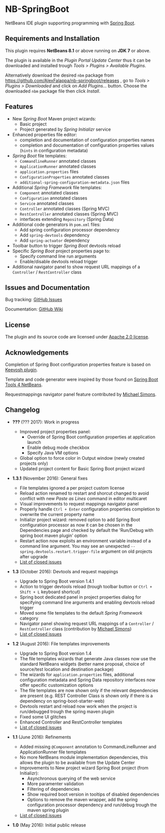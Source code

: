 # NB-SpringBoot

NetBeans IDE plugin supporting programming with [Spring Boot](http://projects.spring.io/spring-boot).


## Requirements and Installation

This plugin requires **NetBeans 8.1** or above running on **JDK 7** or above.

The plugin is available in the *Plugin Portal Update Center* thus it can be downloaded and installed trough *Tools > Plugins > Available Plugins*.

Alternatively download the desired `nbm` package from https://github.com/AlexFalappa/nb-springboot/releases , go to *Tools > Plugins > Downloaded* and click on *Add Plugins...* button. Choose the downloaded `nbm` package file then click *Install*.

## Features

* New _Spring Boot_ Maven project wizards:
    * Basic project
    * Project generated by _Spring Initializr_ service
* Enhanced properties file editor:
    * completion and documentation of configuration properties names
    * completion and documentation of configuration properties values (`hints` in configuration metadata)
* _Spring Boot_ file templates:
    * `CommandlineRunner` annotated classes
    * `ApplicationRunner` annotated classes
    * `application.properties` files
    * `ConfigurationProperties` annotated classes
    * `additional-spring-configuration-metadata.json` files
* Additional _Spring Framework_ file templates:
    * `Component` annotated classes
    * `Configuration` annotated classes
    * `Service` annotated classes
    * `Controller` annotated classes (Spring MVC)
    * `RestController` annotated classes (Spring MVC)
    * interfaces extending `Repository` (Spring Data)
* Additional code generators in `pom.xml` files:
    * Add spring configuration processor dependency
    * Add `spring-devtools` dependency
    * Add `spring-actuator` dependency
* Toolbar button to trigger _Spring Boot_ devtools reload
* Specific _Spring Boot_ project properties page to:
    * Specify command line run arguments
    * Enable/disable devtools reload trigger
* Additional navigator panel to show request URL mappings of a `Controller` / `RestController` class

## Issues and Documentation

Bug tracking: [GitHub Issues](https://github.com/AlexFalappa/nb-springboot/issues)

Documentation: [GitHub Wiki](https://github.com/AlexFalappa/nb-springboot/wiki)


## License

The plugin and its source code are licensed under [Apache 2.0 license](http://www.apache.org/licenses/LICENSE-2.0).


## Acknowledgements

Completion of Spring Boot configuration properties feature is based on [Keevosh plugin](https://github.com/keevosh/nb-springboot-configuration-support).

Template and code generator were inspired by those found on [Spring Boot Tools 4 NetBeans](https://github.com/GeertjanWielenga/SpringBootTools4NetBeans).

Requestmappings navigator panel feature contributed by [Michael Simons](https://github.com/michael-simons).

## Changelog

* __???__ (??? 2017): Work in progress
    * Improved project properties panel:
        * Override of Spring Boot configuration properties at application launch
        * Enable debug mode checkbox
        * Specify Java VM options
    * Global option to force color in Output window (newly created projects only)
    * Updated project content for Basic Spring Boot project wizard

* __1.3.1__ (November 2016): General fixes
    * File templates ignored a per project custom license
    * Reload action renamed to restart and shorcut changed to avoid conflict with new *Paste as Lines* command in editor multicaret
    * Visual improvements to request mappings navigator panel
    * Properly handle `Ctrl + Enter` configuration properties completion to overwrite the current property name
    * Initializr project wizard: removed option to add Spring Boot configuration processor as now it can be chosen in the Dependencies page and checked by default the 'Run/Debug with spring boot maven plugin' option
    * Restart action now exploits an environment variable instead of a command line argument. You may see an unexpected `--spring.devtools.restart.trigger-file` argument on old projects after upgrade
    * [List of closed issues](https://github.com/AlexFalappa/nb-springboot/milestone/7?closed=1)

* __1.3__ (October 2016): Devtools and request mappings
    * Upgrade to Spring Boot version 1.4.1
    * Action to trigger devtools reload (trough toolbar button or `Ctrl + Shift + L` keyboard shortcut)
    * Spring boot dedicated panel in project properties dialog for specifying command line arguments and enabling devtools reload trigger
    * Moved some file templates to the default *Spring Framework* category
    * Navigator panel showing request URL mappings of a `Controller` / `RestController` class (contribution by [Michael Simons](http://michael-simons.eu))
    * [List of closed issues](https://github.com/AlexFalappa/nb-springboot/milestone/5?closed=1)

* __1.2__ (August 2016): File templates improvements
    * Upgrade to Spring Boot version 1.4
    * The file templates wizards that generate Java classes now use the standard NetBeans widgets (better name proposal, choice of source/test location and destination package)
    * The wizards for `application.properties` files, additional configuration metadata and Spring Data repository interfaces now offer specific customization options
    * The file templates are now shown only if the relevant dependencies are present (e.g. REST Controller Class is shown only if there is a dependency on spring-boot-starter-web)
    * Devtools restart and reload now work when the project is run/debugged trough the spring maven plugin
    * Fixed some UI glitches
    * Enhanced Controller and RestController templates
    * [List of closed issues](https://github.com/AlexFalappa/nb-springboot/milestone/4?closed=1)

* __1.1__ (June 2016): Refinements
    * Added missing `@Component` annotation to CommandLineRunner and ApplicationRunner file templates
    * No more NetBeans module implementation dependencies, this allows the plugin to be available from the Update Center
    * Improvements to New project wizard Spring Boot project (from Initializr):
        * Asynchronous querying of the web service
        * More paramenter validation
        * Filtering of dependencies
        * Show required boot version in tooltips of disabled dependencies
        * Options to remove the maven wrapper, add the spring configuration processor dependency and run/debug trough the maven spring plugin
    * [List of closed issues](https://github.com/AlexFalappa/nb-springboot/milestone/3?closed=1)

* __1.0__ (May 2016): Initial public release

